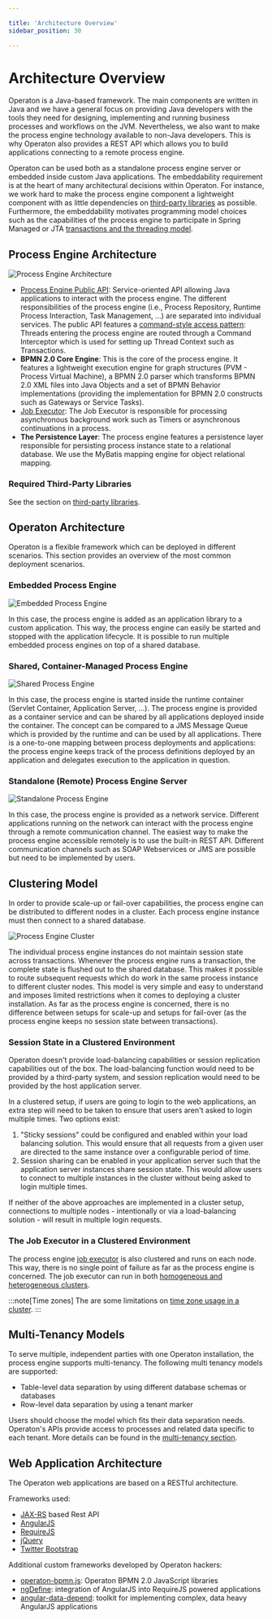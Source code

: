 ```yaml
---

title: 'Architecture Overview'
sidebar_position: 30

---
```

# Architecture Overview

Operaton is a Java-based framework. The main components are written in Java and we have a general focus on providing Java developers with the tools they need for designing, implementing and running business processes and workflows on the JVM. Nevertheless, we also want to make the process engine technology available to non-Java developers. This is why Operaton also provides a REST API which allows you to build applications connecting to a remote process engine.

Operaton can be used both as a standalone process engine server or embedded inside custom Java applications. The embeddability requirement is at the heart of many architectural decisions within Operaton. For instance, we work hard to make the process engine component a lightweight component with as little dependencies on [third-party libraries](./third-party-libraries/index.md) as possible. Furthermore, the embeddability motivates programming model choices such as the capabilities of the process engine to participate in Spring Managed or JTA [transactions and the threading model](../user-guide/process-engine/transactions-in-processes.md).


## Process Engine Architecture

![Process Engine Architecture](./img/process-engine-architecture.png)

* [Process Engine Public API](../user-guide/process-engine/process-engine-api.md): Service-oriented API allowing Java applications to interact with the process engine. The different responsibilities of the process engine (i.e., Process Repository, Runtime Process Interaction, Task Management, ...) are separated into individual services. The public API features a [command-style access pattern](http://en.wikipedia.org/wiki/Command_pattern): Threads entering the process engine are routed through a Command Interceptor which is used for setting up Thread Context such as Transactions.
* **BPMN 2.0 Core Engine**: This is the core of the process engine. It features a lightweight execution engine for graph structures (PVM - Process Virtual Machine), a BPMN 2.0 parser which transforms BPMN 2.0 XML files into Java Objects and a set of BPMN Behavior implementations (providing the implementation for BPMN 2.0 constructs such as Gateways or Service Tasks).
* [Job Executor](../user-guide/process-engine/the-job-executor.md): The Job Executor is responsible for processing asynchronous background work such as Timers or asynchronous continuations in a process.
* **The Persistence Layer**: The process engine features a persistence layer responsible for persisting process instance state to a relational database. We use the MyBatis mapping engine for object relational mapping.


### Required Third-Party Libraries

See the section on [third-party libraries](./third-party-libraries/index.md).


## Operaton Architecture

Operaton is a flexible framework which can be deployed in different scenarios. This section provides an overview of the most common deployment scenarios.


### Embedded Process Engine

![Embedded Process Engine](./img/embedded-process-engine.png)

In this case, the process engine is added as an application library to a custom application. This way, the process engine can easily be started and stopped with the application lifecycle. It is possible to run multiple embedded process engines on top of a shared database.


### Shared, Container-Managed Process Engine

![Shared Process Engine](./img/shared-process-engine.png)

In this case, the process engine is started inside the runtime container (Servlet Container, Application Server, ...). The process engine is provided as a container service and can be shared by all applications deployed inside the container. The concept can be compared to a JMS Message Queue which is provided by the runtime and can be used by all applications. There is a one-to-one mapping between process deployments and applications: the process engine keeps track of the process definitions deployed by an application and delegates execution to the application in question.


### Standalone (Remote) Process Engine Server

![Standalone Process Engine](./img/standalone-process-engine.png)

In this case, the process engine is provided as a network service. Different applications running on the network can interact with the process engine through a remote communication channel. The easiest way to make the process engine accessible remotely is to use the built-in REST API. Different communication channels such as SOAP Webservices or JMS are possible but need to be implemented by users.


## Clustering Model

In order to provide scale-up or fail-over capabilities, the process engine can be distributed to different nodes in a cluster. Each process engine instance must then connect to a shared database.

![Process Engine Cluster](./img/clustered-process-engine.png)

The individual process engine instances do not maintain session state across transactions. Whenever the process engine runs a transaction, the complete state is flushed out to the shared database. This makes it possible to route subsequent requests which do work in the same process instance to different cluster nodes. This model is very simple and easy to understand and imposes limited restrictions when it comes to deploying a cluster installation. As far as the process engine is concerned, there is no difference between setups for scale-up and setups for fail-over (as the process engine keeps no session state between transactions).

### Session State in a Clustered Environment

Operaton doesn't provide load-balancing capabilities or session replication capabilities out of the box. The load-balancing function would need to be provided by a third-party system, and session replication would need to be provided by the host application server.

In a clustered setup, if users are going to login to the web applications, an extra step will need to be taken to ensure that users aren't asked to login multiple times. Two options exist:

1. "Sticky sessions" could be configured and enabled within your load balancing solution. This would ensure that all requests from a given user are directed to the same instance over a configurable period of time.
2. Session sharing can be enabled in your application server such that the application server instances share session state. This would allow users to connect to multiple instances in the cluster without being asked to login multiple times.

If neither of the above approaches are implemented in a cluster setup, connections to multiple nodes - intentionally or via a load-balancing solution - will result in multiple login requests.

### The Job Executor in a Clustered Environment

The process engine [job executor](../user-guide/process-engine/the-job-executor.md) is also clustered and runs on each node. This way, there is no single point of failure as far as the process engine is concerned. The job executor can run in both [homogeneous and heterogeneous clusters](../user-guide/process-engine/the-job-executor.md#cluster-setups).

:::note[Time zones]
The are some limitations on [time zone usage in a cluster](../user-guide/process-engine/time-zones.md#cluster-setup).
:::


## Multi-Tenancy Models

To serve multiple, independent parties with one Operaton installation, the process engine supports
multi-tenancy. The following multi tenancy models are supported:

* Table-level data separation by using different database schemas or databases
* Row-level data separation by using a tenant marker

Users should choose the model which fits their data separation needs. Operaton's APIs provide access
to processes and related data specific to each tenant.
More details can be found in the [multi-tenancy section](../user-guide/process-engine/multi-tenancy.md).


## Web Application Architecture

The Operaton web applications are based on a RESTful architecture.

Frameworks used:

* [JAX-RS](https://jax-rs-spec.java.net) based Rest API
* [AngularJS](http://angularjs.org)
* [RequireJS](http://requirejs.org)
* [jQuery](http://jquery.com)
* [Twitter Bootstrap](http://getbootstrap.com)

Additional custom frameworks developed by Operaton hackers:

* [operaton-bpmn.js](https://github.com/operaton/operaton-bpmn.js): Operaton BPMN 2.0 JavaScript libraries
* [ngDefine](https://github.com/Nikku/requirejs-angular-define): integration of AngularJS into RequireJS powered applications
* [angular-data-depend](https://github.com/Nikku/angular-data-depend): toolkit for implementing complex, data heavy AngularJS applications
